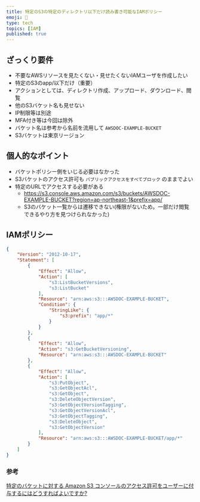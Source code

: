 ```yaml
---
title: 特定のS3の特定のディレクトリ以下だけ読み書き可能なIAMポリシー
emoji: 📝
type: tech
topics: [IAM]
published: true
---
```


## ざっくり要件

- 不要なAWSリソースを見たくない・見せたくないIAMユーザを作成したい
- 特定のS3のapp/以下だけ（重要）
- アクションとしては、ディレクトリ作成、アップロード、ダウンロード、閲覧
- 他のS3バケット名も見せない
- IP制限等は別途
- MFA付き等は今回は除外
- バケット名は参考から名前を流用して `AWSDOC-EXAMPLE-BUCKET`
- S3バケットは東京リージョン

## 個人的なポイント

- バケットポリシー側をいじる必要はなかった
- S3バケットのアクセス許可も `パブリックアクセスをすべてブロック` のままでよい
- 特定のURLでアクセスする必要がある
  - https://s3.console.aws.amazon.com/s3/buckets/AWSDOC-EXAMPLE-BUCKET?region=ap-northeast-1&prefix=app/
  - S3のバケット一覧からは遷移できない(権限がないため。一部だけ閲覧できるやり方を見つけられなかった)

## IAMポリシー

```json
{
    "Version": "2012-10-17",
    "Statement": [
        {
            "Effect": "Allow",
            "Action": [
                "s3:ListBucketVersions",
                "s3:ListBucket"
            ],
            "Resource": "arn:aws:s3:::AWSDOC-EXAMPLE-BUCKET",
            "Condition": {
                "StringLike": {
                    "s3:prefix": "app/*"
                }
            }
        },
        {
            "Effect": "Allow",
            "Action": "s3:GetBucketVersioning",
            "Resource": "arn:aws:s3:::AWSDOC-EXAMPLE-BUCKET"
        },
        {
            "Effect": "Allow",
            "Action": [
                "s3:PutObject",
                "s3:GetObjectAcl",
                "s3:GetObject",
                "s3:DeleteObjectVersion",
                "s3:GetObjectVersionTagging",
                "s3:GetObjectVersionAcl",
                "s3:GetObjectTagging",
                "s3:DeleteObject",
                "s3:GetObjectVersion"
            ],
            "Resource": "arn:aws:s3:::AWSDOC-EXAMPLE-BUCKET/app/*"
        }
    ]
}
```

### 参考

[特定のバケットに対する Amazon S3 コンソールのアクセス許可をユーザーに付与するにはどうすればよいですか?](https://aws.amazon.com/jp/premiumsupport/knowledge-center/s3-console-access-certain-bucket/)
